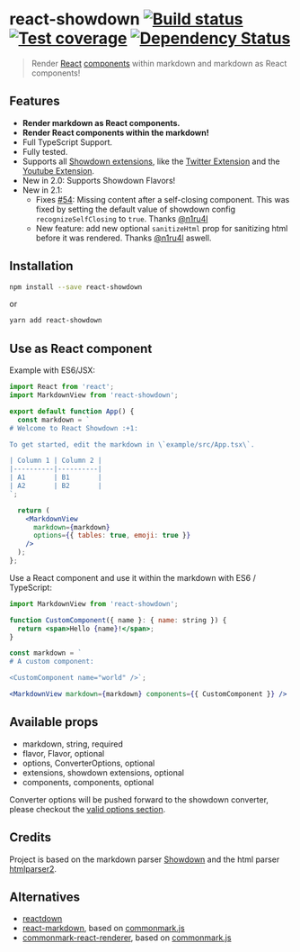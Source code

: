 # react-showdown [![Build status][travis-image]][travis-url] [![Test coverage][coveralls-image]][coveralls-url] [![Dependency Status][dependency-image]][dependency-url]

> Render [React](http://facebook.github.io/react/index.html)
> [components](http://facebook.github.io/react/docs/component-specs.html)
> within markdown and markdown as React components!

## Features

* **Render markdown as React components.**
* **Render React components within the markdown!**
* Full TypeScript Support.
* Fully tested.
* Supports all [Showdown extensions](https://github.com/showdownjs/showdown/wiki/extensions), like the
  [Twitter Extension](https://github.com/showdownjs/twitter-extension) and the
  [Youtube Extension](https://github.com/showdownjs/youtube-extension).
* New in 2.0: Supports Showdown Flavors!
* New in 2.1:
  * Fixes [#54](https://github.com/jerolimov/react-showdown/issues/54): Missing content after a self-closing component. This was fixed by setting the default value of showdown config `recognizeSelfClosing` to `true`. Thanks [@n1ru4l](https://github.com/n1ru4l)
  * New feature: add new optional `sanitizeHtml` prop for sanitizing html before it was rendered. Thanks [@n1ru4l](https://github.com/n1ru4l) aswell.

## Installation

```bash
npm install --save react-showdown
```

or

```bash
yarn add react-showdown
```

## Use as React component

Example with ES6/JSX:

```jsx
import React from 'react';
import MarkdownView from 'react-showdown';

export default function App() {
  const markdown = `
# Welcome to React Showdown :+1:

To get started, edit the markdown in \`example/src/App.tsx\`.

| Column 1 | Column 2 |
|----------|----------|
| A1       | B1       |
| A2       | B2       |
`;

  return (
    <MarkdownView
      markdown={markdown}
      options={{ tables: true, emoji: true }}
    />
  );
};
```

Use a React component and use it within the markdown with ES6 / TypeScript:

```jsx
import MarkdownView from 'react-showdown';

function CustomComponent({ name }: { name: string }) {
  return <span>Hello {name}!</span>;
}

const markdown = `
# A custom component:

<CustomComponent name="world" />`;

<MarkdownView markdown={markdown} components={{ CustomComponent }} />
```

## Available props

* markdown, string, required
* flavor, Flavor, optional
* options, ConverterOptions, optional
* extensions, showdown extensions, optional
* components, components, optional 

Converter options will be pushed forward to the showdown converter, please
checkout the [valid options section](https://github.com/showdownjs/showdown#valid-options).

## Credits

Project is based on the markdown parser [Showdown](https://github.com/showdownjs/showdown) and
the html parser [htmlparser2](https://github.com/fb55/htmlparser2/).

## Alternatives

* [reactdown](https://github.com/andreypopp/reactdown)
* [react-markdown](https://github.com/rexxars/react-markdown), based on
  [commonmark.js](https://github.com/jgm/commonmark.js)
* [commonmark-react-renderer](https://github.com/rexxars/commonmark-react-renderer), based on
  [commonmark.js](https://github.com/jgm/commonmark.js)

[travis-image]: https://img.shields.io/travis/demitchell14/react-showdown/master.svg?style=flat-square
[travis-url]: https://travis-ci.org/demitchell14/react-showdown
[coveralls-image]: https://img.shields.io/coveralls/demitchell14/react-showdown/master.svg?style=flat-square
[coveralls-url]: https://coveralls.io/r/demitchell14/react-showdown
[dependency-image]: http://img.shields.io/david/demitchell14/react-showdown.svg?style=flat-square
[dependency-url]: https://david-dm.org/demitchell14/react-showdown
